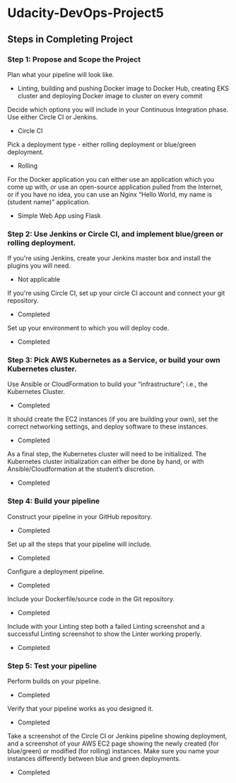 # Udacity-DevOps-Project5

## Steps in Completing Project

### Step 1: Propose and Scope the Project

Plan what your pipeline will look like.

- Linting, building and pushing Docker image to Docker Hub, creating EKS cluster and deploying Docker image to cluster on every commit

Decide which options you will include in your Continuous Integration phase. Use either Circle CI or Jenkins.

- Circle CI

Pick a deployment type - either rolling deployment or blue/green deployment.

- Rolling

For the Docker application you can either use an application which you come up with, or use an open-source application pulled from the Internet, or if you have no idea, you can use an Nginx “Hello World, my name is (student name)” application.

- Simple Web App using Flask

### Step 2: Use Jenkins or Circle CI, and implement blue/green or rolling deployment.

If you're using Jenkins, create your Jenkins master box and install the plugins you will need.

- Not applicable

If you're using Circle CI, set up your circle CI account and connect your git repository.

- Completed

Set up your environment to which you will deploy code.

- Completed

### Step 3: Pick AWS Kubernetes as a Service, or build your own Kubernetes cluster.
Use Ansible or CloudFormation to build your “infrastructure”; i.e., the Kubernetes Cluster.

- Completed

It should create the EC2 instances (if you are building your own), set the correct networking settings, and deploy software to these instances.

- Completed

As a final step, the Kubernetes cluster will need to be initialized. The Kubernetes cluster initialization can either be done by hand, or with Ansible/Cloudformation at the student’s discretion.

- Completed

### Step 4: Build your pipeline
Construct your pipeline in your GitHub repository.

- Completed

Set up all the steps that your pipeline will include.

- Completed

Configure a deployment pipeline.

- Completed

Include your Dockerfile/source code in the Git repository.

- Completed

Include with your Linting step both a failed Linting screenshot and a successful Linting screenshot to show the Linter working properly.

- Completed

### Step 5: Test your pipeline

Perform builds on your pipeline.

- Completed

Verify that your pipeline works as you designed it.
- Completed

Take a screenshot of the Circle CI or Jenkins pipeline showing deployment, and a screenshot of your AWS EC2 page showing the newly created (for blue/green) or modified (for rolling) instances. Make sure you name your instances differently between blue and green deployments.

- Completed

